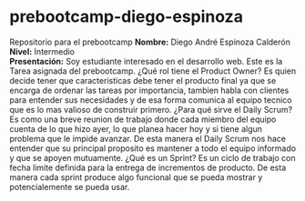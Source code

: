# prebootcamp-diego-espinoza
Repositorio para el prebootcamp
**Nombre:** Diego André Espinoza Calderón 
**Nivel:** Intermedio  
**Presentación:** Soy estudiante interesado en el desarrollo web. Este es la Tarea asignada del prebootcamp.
¿Qué rol tiene el Product Owner?
Es quien decide tener que caracteristicas debe tener el producto final ya que se encarga de ordenar
las tareas por importancia, tambien habla con clientes para entender sus necesidades y de esa forma comunica al equipo
tecnico que es lo mas valioso de construir primero.
¿Para qué sirve el Daily Scrum?
Es como una breve reunion de trabajo donde cada miembro del equipo cuenta
de lo que hizo ayer, lo que planea hacer hoy y si tiene algun problema
que le impide avanzar. De esta manera el Daily Scrum nos hace entender que su principal
proposito es mantener a todo el equipo informado y que se apoyen mutuamente.
¿Qué es un Sprint?
Es un ciclo de trabajo con fecha limite definida para la entrega de incrementos de producto.
De esta manera cada sprint produce algo funcional que se pueda mostrar y potencialemente se pueda usar.
